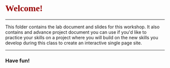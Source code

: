 <!DOCTYPE html>
<html>
<head>
  <link href="https://fonts.googleapis.com/css?family=Rock+Salt" rel="stylesheet">
    <style>
    h1 {
      color: #990000;
      font-family:'Rock Salt';
      }

  </style>  
</head>
  <body>

  <h1>Welcome!</h1>
  <hr/>

  This folder contains the lab document and slides for this workshop. It also contains and advance project document you can use if you'd like to practice your skills on a project where you will build on the new skills you develop during this class to create an interactive single page site.
  <hr/>
  <h3>Have fun!</h3>
</body>
</html>
